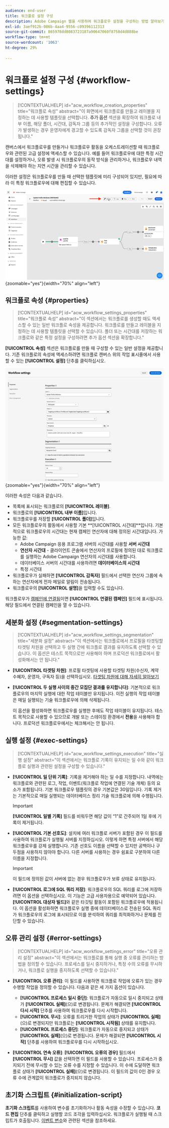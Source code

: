 ```yaml
---
audience: end-user
title: 워크플로 설정 구성
description: Adobe Campaign 웹을 사용하여 워크플로우 설정을 구성하는 방법 알아보기
exl-id: 3aef912b-086b-4aa4-9556-c09396112313
source-git-commit: 865978dd8083723187a90647060f8758d4d888be
workflow-type: tm+mt
source-wordcount: '1063'
ht-degree: 29%

---
```



# 워크플로 설정 구성 {#workflow-settings}

>[!CONTEXTUALHELP]
>id="acw_workflow_creation_properties"
>title="워크플로 속성"
>abstract="이 화면에서 워크플로를 만들고 레이블을 지정하는 데 사용할 템플릿을 선택합니다. **추가 옵션** 섹션을 확장하여 워크플로 내부 이름, 해당 폴더, 시간대, 감독자 그룹 등의 추가적인 설정을 구성합니다. 오류가 발생하는 경우 운영자에게 경고할 수 있도록 감독자 그룹을 선택할 것이 권장됩니다."

캔버스에서 워크플로우를 만들거나 워크플로우 활동을 오케스트레이션할 때 워크플로우와 관련된 고급 설정에 액세스할 수 있습니다. 예를 들어 워크플로우에 대한 특정 시간대를 설정하거나, 오류 발생 시 워크플로우의 동작 방식을 관리하거나, 워크플로우 내역을 삭제해야 하는 지연 시간을 관리할 수 있습니다.

이러한 설정은 워크플로우를 만들 때 선택한 템플릿에 미리 구성되어 있지만, 필요에 따라 이 특정 워크플로우에 대해 편집할 수 있습니다.

![](assets/workflow-settings-button.png){zoomable="yes"}{width="70%" align="left"}

## 워크플로 속성 {#properties}

>[!CONTEXTUALHELP]
>id="acw_workflow_settings_properties"
>title="워크플로 속성"
>abstract="이 섹션에서는 워크플로를 생성할 때도 액세스할 수 있는 일반 워크플로 속성을 제공합니다. 워크플로를 만들고 레이블을 지정하는 데 사용할 템플릿을 선택할 수 있습니다. 폴더 또는 시간대를 저장하는 워크플로와 같은 특정 설정을 구성하려면 추가 옵션 섹션을 확장합니다."

**[!UICONTROL 속성]** 섹션은 워크플로를 만들 때 구성할 수 있는 일반 설정을 제공합니다. 기존 워크플로의 속성에 액세스하려면 워크플로 캔버스 위의 작업 표시줄에서 사용할 수 있는 **[!UICONTROL 설정]** 단추를 클릭하십시오.


![](assets/workflow-settings.png){zoomable="yes"}{width="70%" align="left"}


이러한 속성은 다음과 같습니다.

* 목록에 표시되는 워크플로의 **[!UICONTROL 레이블]**.
* 워크플로의 **[!UICONTROL 내부 이름]**&#x200B;입니다.
* 워크플로우를 저장할 **[!UICONTROL 폴더]**&#x200B;입니다.
* 모든 워크플로우의 활동에서 사용할 기본 **[!UICONTROL 시간대]**입니다. 기본적으로 워크플로우의 시간대는 현재 캠페인 연산자에 대해 정의된 시간대입니다.
가능한 값:
   * Adobe Campaign 응용 프로그램 서버의 시간대를 사용할 **서버 시간대**
   * **연산자 시간대** - 클라이언트 콘솔에서 연산자의 프로필에 정의된 대로 워크플로를 실행하는 Adobe Campaign 연산자의 시간대를 사용합니다.
   * 데이터베이스 서버의 시간대를 사용하려면 **데이터베이스의 시간대**
   * 특정 시간대
* 워크플로우가 실패하면 **[!UICONTROL 감독자]** 필드에서 선택한 연산자 그룹에 속하는 연산자에게 전자 메일로 알림이 전송됩니다.
* 워크플로우의 **[!UICONTROL 설명]**&#x200B;을 입력할 수도 있습니다.

워크플로우가 [캠페인에 연결됨](create-workflow.md)이면 **[!UICONTROL 연결된 캠페인]** 필드에 표시됩니다. 해당 필드에서 연결된 캠페인을 열 수 있습니다.


## 세분화 설정  {#segmentation-settings}

>[!CONTEXTUALHELP]
>id="acw_workflow_settings_segmentation"
>title="세분화 설정"
>abstract="이 섹션에서는 워크플로에서 프로필을 타겟팅할 타겟팅 차원을 선택하고 두 실행 간에 워크플로 결과를 유지하도록 선택할 수 있습니다. 이 옵션은 테스트 목적으로만 사용해야 하며 프로덕션 워크플로에서 활성화해서는 안 됩니다."

* **[!UICONTROL 타겟팅 차원]**: 프로필 타겟팅에 사용할 타겟팅 차원(수신자, 계약 수혜자, 운영자, 구독자 등)을 선택하십시오. [타겟팅 차원에 대해 자세히 알아보기](../audience/targeting-dimensions.md)

* **[!UICONTROL 두 실행 사이의 중간 모집단 결과를 유지합니다]**: 기본적으로 워크플로우의 마지막 실행에 대한 작업 테이블만 유지됩니다. 이전 실행의 작업 테이블은 매일 실행되는 기술 워크플로우에 의해 삭제됩니다.

  이 옵션을 활성화하면 워크플로우를 실행한 후에도 작업 테이블이 유지됩니다. 테스트 목적으로 사용할 수 있으므로 개발 또는 스테이징 환경에서 **전용**&#x200B;을 사용해야 합니다. 프로덕션 워크플로우에서는 체크해서는 안 됩니다.

## 실행 설정  {#exec-settings}

>[!CONTEXTUALHELP]
>id="acw_workflow_settings_execution"
>title="실행 설정"
>abstract="이 섹션에서는 워크플로 기록이 유지되는 일 수와 같이 워크플로 실행과 관련된 설정을 구성할 수 있습니다."

* **[!UICONTROL 일 단위 기록]**: 기록을 제거해야 하는 일 수를 지정합니다. 내역에는 워크플로와 관련된 로그, 작업, 이벤트(워크플로 작업에 연결된 기술 개체) 등의 요소가 포함됩니다. 기본 워크플로우 템플릿의 경우 기본값은 30일입니다. 기록 제거는 기본적으로 매일 실행되는 데이터베이스 정리 기술 워크플로에 의해 수행됩니다.

  >[!IMPORTANT]
  >
  >**[!UICONTROL 일별 기록]** 필드를 비워두면 해당 값이 “1”로 간주되어 1일 후에 기록이 제거됩니다.

* **[!UICONTROL 기본 선호도]**: 설치에 여러 워크플로 서버가 포함된 경우 이 필드를 사용하여 워크플로가 실행될 서버를 지정하십시오. 이렇게 하면 특정 서버에서 해당 워크플로우를 강제 실행합니다. 기존 선호도 이름을 선택할 수 있지만 공백이나 구두점을 사용하지 않아야 합니다. 다른 서버를 사용하는 경우 쉼표로 구분하여 다른 이름을 지정합니다.

  >[!IMPORTANT]
  >
  >이 필드에 정의된 값이 서버에 없는 경우 워크플로우가 보류 상태로 유지됩니다.


* **[!UICONTROL 로그에 SQL 쿼리 저장]**: 워크플로우의 SQL 쿼리를 로그에 저장하려면 이 옵션을 선택하십시오. 이 기능은 고급 사용자용으로 예약되어 있습니다. **[!UICONTROL 대상자 빌드]**&#x200B;와 같은 타깃팅 활동이 포함된 워크플로우에 적용됩니다. 이 옵션을 활성화하면 워크플로우 실행 중에 데이터베이스로 전송된 SQL 쿼리가 워크플로우의 로그에 표시되므로 이를 분석하여 쿼리를 최적화하거나 문제를 진단할 수 있습니다.

## 오류 관리 설정  {#error-settings}

>[!CONTEXTUALHELP]
>id="acw_workflow_settings_error"
>title="오류 관리 설정"
>abstract="이 섹션에서는 워크플로를 통해 실행 중 오류를 관리하는 방법을 정의할 수 있습니다. 프로세스를 일시 중지하거나, 특정 수의 오류를 무시하거나, 워크플로 실행을 중지하도록 선택할 수 있습니다."

* **[!UICONTROL 오류 관리]**: 이 필드를 사용하면 워크플로 작업에 오류가 있는 경우 수행할 작업을 정의할 수 있습니다. 다음과 같은 세 가지 옵션이 있습니다.

   * **[!UICONTROL 프로세스 일시 중단]**: 워크플로가 자동으로 일시 중지되고 상태가 **[!UICONTROL 실패]**(으)로 변경됩니다. 문제가 해결되면 **[!UICONTROL 다시 시작]** 단추를 사용하여 워크플로우를 다시 시작합니다.
   * **[!UICONTROL 무시]**: 오류를 트리거한 작업의 상태가 **[!UICONTROL 실패]**(으)로 변경되지만 워크플로는 **[!UICONTROL 시작됨]** 상태를 유지합니다. <!-- TO ADD ONCE SCHEUDLER IS AVAILABLE This configuration is relevant for recurring tasks: if the branch includes a scheduler, it will start normally next time the workflow is executed.-->
   * **[!UICONTROL 프로세스 중단]**: 워크플로가 자동으로 중지되고 상태가 **[!UICONTROL 실패]**(으)로 변경됩니다. 문제가 해결되면 **[!UICONTROL 시작]** 단추를 사용하여 워크플로우를 다시 시작하십시오.

* **[!UICONTROL 연속 오류]**: **[!UICONTROL 오류의 경우]** 필드에서 **[!UICONTROL 무시]** 값을 선택하면 이 필드를 사용할 수 있습니다. 프로세스가 중지되기 전에 무시할 수 있는 오류 수를 지정할 수 있습니다. 이 수에 도달하면 워크플로 상태가 **[!UICONTROL 실패]**(으)로 변경됩니다. 이 필드의 값이 0인 경우 오류 수에 관계없이 워크플로가 중지되지 않습니다.

## 초기화 스크립트 {#initialization-script}

**초기화 스크립트**&#x200B;를 사용하여 변수를 초기화하거나 활동 속성을 수정할 수 있습니다. **코드 편집** 단추를 클릭하고 실행할 코드 조각을 입력하십시오. 워크플로가 실행될 때 스크립트가 호출됩니다. [이벤트 변수](../workflows/event-variables.md)와 관련된 섹션을 참조하세요.

